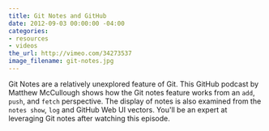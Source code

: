 ```yaml
---
title: Git Notes and GitHub
date: 2012-09-03 00:00:00 -04:00
categories:
- resources
- videos
the_url: http://vimeo.com/34273537
image_filename: git-notes.jpg
---
```


Git Notes are a relatively unexplored feature of Git. This GitHub podcast by Matthew McCullough shows how the Git notes feature works from an `add`, `push`, and `fetch` perspective. The display of notes is also examined from the `notes show`, `log` and GitHub Web UI vectors. You'll be an expert at leveraging Git notes after watching this episode.
